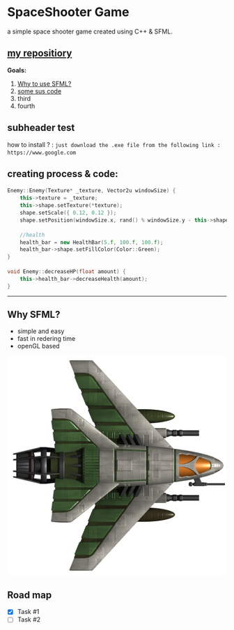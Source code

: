 # SpaceShooter Game

a simple space shooter game created using C++ & SFML.

[my repositiory](https://www.youtube.com/results?search_query=.md+files)
---
**Goals:**
1. [Why to use SFML?](#why-sfml)
1. [some sus code](#creating-process--code)
1. third
1. fourth

## subheader test
how to install ? : `just download the .exe file from the following link : https://www.google.com`

## creating process & code:

```cpp
Enemy::Enemy(Texture* _texture, Vector2u windowSize) {
	this->texture = _texture;
	this->shape.setTexture(*texture);
	shape.setScale({ 0.12, 0.12 });
	shape.setPosition(windowSize.x, rand() % windowSize.y - this->shape.getGlobalBounds().height);

	//health
	health_bar = new HealthBar(5.f, 100.f, 100.f);
	health_bar->shape.setFillColor(Color::Green);
}

void Enemy::decreaseHP(float amount) {
	this->health_bar->decreaseHealth(amount);
}

```

---


## Why SFML?
- simple and easy
- fast in redering time
- openGL based

![test an image](./SpaceShooter/stuff/jet.png)

## Road map

- [x] Task #1
- [ ] Task #2